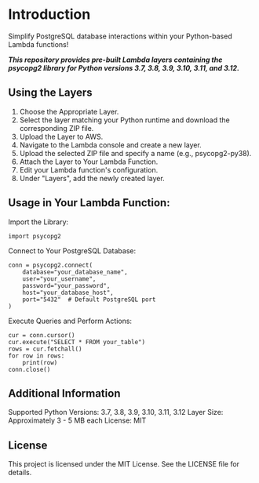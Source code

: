 
# Introduction
Simplify PostgreSQL database interactions within your Python-based Lambda functions!

***This repository provides pre-built Lambda layers containing the psycopg2 library for Python versions 3.7, 3.8, 3.9, 3.10, 3.11, and 3.12.***

## Using the Layers

 1. Choose the Appropriate Layer. 
 2. Select the layer matching your Python runtime and download the corresponding ZIP file.
 3. Upload the Layer to AWS. 
 4. Navigate to the Lambda console and create a new layer.
 5. Upload the selected ZIP file and specify a name (e.g., psycopg2-py38).
 6. Attach the Layer to Your Lambda Function.
 7. Edit your Lambda function's configuration.
 8. Under "Layers", add the newly created layer.

## Usage in Your Lambda Function:

Import the Library:



    import psycopg2


Connect to Your PostgreSQL Database:

    conn = psycopg2.connect(
        database="your_database_name",
        user="your_username",
        password="your_password",
        host="your_database_host",
        port="5432"  # Default PostgreSQL port
    )


Execute Queries and Perform Actions:


    cur = conn.cursor()
    cur.execute("SELECT * FROM your_table")
    rows = cur.fetchall()
    for row in rows:
        print(row)
    conn.close()


## Additional Information

Supported Python Versions: 3.7, 3.8, 3.9, 3.10, 3.11, 3.12
Layer Size: Approximately 3 - 5 MB each
License: MIT


## License

This project is licensed under the MIT License. See the LICENSE file for details.
